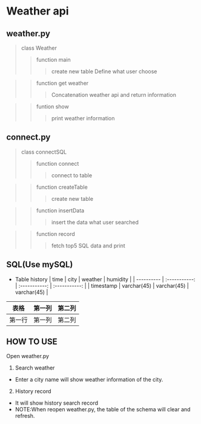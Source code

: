 Weather api
============

weather.py
------------
> class Weather
>> function main
>>> create new table
>>> Define what user choose

>> function get weather
>>> Concatenation weather api and return information

>> funtion show
>>> print weather information

connect.py
------------
> class connectSQL
>> function connect
>>> connect to table

>> function createTable
>>> create new table

>> function insertData
>>> insert the data what user searched

>> function record
>>> fetch top5 SQL data and print

SQL(Use mySQL)
---------------
* Table history
| time      | city        | weather     | humidity     |
| ---------- | :-----------:  | :-----------: | :-----------: |
| timestamp | varchar(45) | varchar(45) | varchar(45)  |

| 表格      | 第一列     | 第二列     |
| ---------- | :-----------:  | :-----------: |
| 第一行     | 第一列     | 第二列     |

HOW TO USE
------------
Open weather.py
1. Search weather
* Enter a city name will show weather information of the city.
2. History record
* It will show history search record
* NOTE:When reopen weather.py, the table of the schema will clear and refresh.
